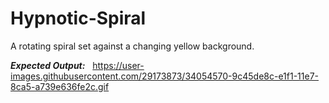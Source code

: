 # Hypnotic-Spiral
A rotating spiral set against a changing yellow background.

<i><b>Expected Output:</b></i>
  
 https://user-images.githubusercontent.com/29173873/34054570-9c45de8c-e1f1-11e7-8ca5-a739e636fe2c.gif
